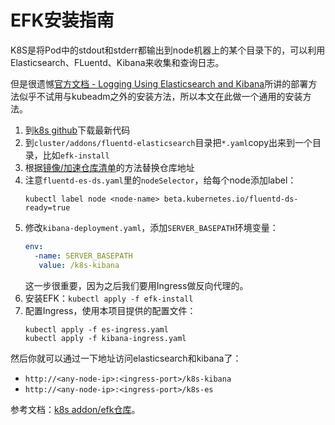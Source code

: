 # EFK安装指南

K8S是将Pod中的stdout和stderr都输出到node机器上的某个目录下的，可以利用Elasticsearch、FLuentd、Kibana来收集和查询日志。

但是很遗憾[官方文档 - Logging Using Elasticsearch and Kibana][k8s-efk]所讲的部署方法似乎不试用与kubeadm之外的安装方法，所以本文在此做一个通用的安装方法。

1. 到[k8s github][k8s-github]下载最新代码
1. 到`cluster/addons/fluentd-elasticsearch`目录把`*.yaml`copy出来到一个目录，比如`efk-install`
1. 根据[镜像/加速仓库清单][mirrors.md]的方法替换仓库地址
1. 注意`fluentd-es-ds.yaml`里的`nodeSelector`，给每个node添加label：
   ```
   kubectl label node <node-name> beta.kubernetes.io/fluentd-ds-ready=true
   ```
1. 修改`kibana-deployment.yaml`，添加`SERVER_BASEPATH`环境变量：
   ```yaml
   env:
     -name: SERVER_BASEPATH
      value: /k8s-kibana
   ```
   这一步很重要，因为之后我们要用Ingress做反向代理的。
1. 安装EFK：`kubectl apply -f efk-install`
1. 配置Ingress，使用本项目提供的配置文件：
   ```
   kubectl apply -f es-ingress.yaml
   kubectl apply -f kibana-ingress.yaml
   ```

然后你就可以通过一下地址访问elasticsearch和kibana了：

* `http://<any-node-ip>:<ingress-port>/k8s-kibana`
* `http://<any-node-ip>:<ingress-port>/k8s-es`
 
参考文档：[k8s addon/efk仓库][k8s-github-efk]。

[mirrors.md]: ../../installation-guide/mirrors.md
[k8s-efk]: https://kubernetes.io/docs/tasks/debug-application-cluster/logging-elasticsearch-kibana/
[k8s-github]: https://github.com/kubernetes/kubernetes
[k8s-github-efk]: https://github.com/kubernetes/kubernetes/tree/master/cluster/addons/fluentd-elasticsearch
